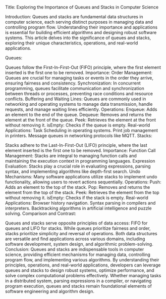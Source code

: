 Title: Exploring the Importance of Queues and Stacks in Computer Science

Introduction:
Queues and stacks are fundamental data structures in computer science, each serving distinct purposes in managing data and controlling program flow. Understanding their importance and applications is essential for building efficient algorithms and designing robust software systems. This article delves into the significance of queues and stacks, exploring their unique characteristics, operations, and real-world applications.

Queues:

Queues follow the First-In-First-Out (FIFO) principle, where the first element inserted is the first one to be removed.
Importance:
Order Management: Queues are crucial for managing tasks or events in the order they arrive, ensuring fairness and consistency.
Synchronization: In concurrent programming, queues facilitate communication and synchronization between threads or processes, preventing race conditions and resource conflicts.
Buffering and Waiting Lines: Queues are commonly used in networking and operating systems to manage data transmission, handle requests, and manage waiting lines efficiently.
Operations:
Enqueue: Adds an element to the end of the queue.
Dequeue: Removes and returns the element at the front of the queue.
Peek: Retrieves the element at the front without removing it.
isEmpty: Checks if the queue is empty.
Real-world Applications:
Task Scheduling in operating systems.
Print job management in printers.
Message queues in networking protocols like MQTT.
Stacks:

Stacks adhere to the Last-In-First-Out (LIFO) principle, where the last element inserted is the first one to be removed.
Importance:
Function Call Management: Stacks are integral to managing function calls and maintaining the execution context in programming languages.
Expression Evaluation: Stacks play a crucial role in evaluating expressions, parsing syntax, and implementing algorithms like depth-first search.
Undo Mechanisms: Many software applications utilize stacks to implement undo functionality, allowing users to revert actions sequentially.
Operations:
Push: Adds an element to the top of the stack.
Pop: Removes and returns the element from the top of the stack.
Peek: Retrieves the element from the top without removing it.
isEmpty: Checks if the stack is empty.
Real-world Applications:
Browser history navigation.
Syntax parsing in compilers and interpreters.
Backtracking algorithms in artificial intelligence and puzzle solving.
Comparison and Contrast:

Queues and stacks serve opposite principles of data access: FIFO for queues and LIFO for stacks.
While queues prioritize fairness and order, stacks prioritize simplicity and reversal of operations.
Both data structures are versatile and find applications across various domains, including software development, system design, and algorithmic problem-solving.
Conclusion:
Queues and stacks are indispensable tools in computer science, providing efficient mechanisms for managing data, controlling program flow, and implementing various algorithms. By understanding their principles, operations, and real-world applications, developers can leverage queues and stacks to design robust systems, optimize performance, and solve complex computational problems effectively. Whether managing tasks in a distributed system, parsing expressions in a compiler, or navigating program execution, queues and stacks remain foundational elements of software engineering and algorithm design.

